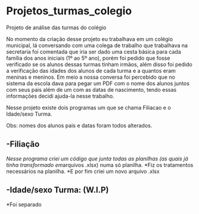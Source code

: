 # Projetos_turmas_colegio

Projeto de análise das turmas do colégio

No momento da criação desse projeto eu trabalhava em um colégio municipal, lá conversando com uma colega de trabalho que trabalhava na secretaria foi comentada que iria ser dado uma cesta básica para cada família dos anos iniciais (1º ao 5º ano), porém foi pedido que fosse verificado se os alunos dessas turmas tinham irmãos, além disso foi pedido a verificação das idades dos alunos de cada turma e a quantos eram meninas e meninos.
Em meio a nossa conversa foi percebido que no sistema da escola dava para pegar um PDF com o nome dos alunos juntos com seus pais além de um com as datas de nascimento, tendo essas informações decidi ajuda-la nesse trabalho.

Nesse projeto existe dois programas um que se chama Filiacao e o Idade/sexo Turma.

Obs: nomes dos alunos pais e datas foram todos alterados.

## -Filiação

 *Nesse programa criei um código que junta todas as planilhas (as quais já tinha transformado em*arquivos .xlsx) numa só planilha.
 *Fiz os tratamentos necessários na planilha.
 *E por fim criei um novo arquivo .xlsx

## -Idade/sexo Turma: (W.I.P)

 *Foi separado
